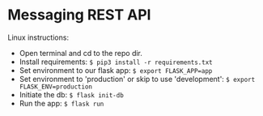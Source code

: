 # Messaging REST API

Linux instructions:
- Open terminal and cd to the repo dir.
- Install requirements: `$ pip3 install -r requirements.txt`
- Set environment to our flask app: `$ export FLASK_APP=app`
- Set environment to 'production' or skip to use 'development': `$ export FLASK_ENV=production`
- Initiate the db: `$ flask init-db`
- Run the app: `$ flask run`
